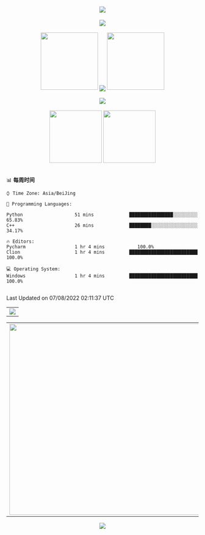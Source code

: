 <!-- 动态打字效果 -->
<h1 align="center">
  <a href="https://sunguoqi.com/">
    <img src="https://readme-typing-svg.herokuapp.com/?lines=去做你害怕的事!;细节决定成败!&center=true&size=27">
  </a>
</h1>

<!-- 敲代码的图片 -->
<div align="center" ><img order-radius="100px" src="https://cdn.jsdelivr.net/gh/sun0225SUN/photos/images/202108300019556.gif"/></div>
<br>


<!-- 连续提交代码天数记录 -->
<div align="center">
  <img width="150" src="https://cdn.jsdelivr.net/gh/sindre97/photos/images/202108300310676.png" />
  <img align="center" src="https://github-readme-streak-stats.herokuapp.com/?user=sindre97&theme=dark&hide_border=true" />
  <img width="150" src="https://cdn.jsdelivr.net/gh/sindre97/photos/images/202108300312623.png" />
</div>
<br>

<!-- GitHub奖杯🏆 -->
<div align="center"><img  src="https://github-profile-trophy.vercel.app/?username=sindre97&theme=gruvbox&row=1&column=6&no-frame=true&no-bg=true" /></div>
<br>


<!-- GitHub数据统计 -->
<div align="center">
  <img height="137px" src="https://github-readme-stats.vercel.app/api?username=sindre97&hide_title=true&hide_border=true&show_icons=trueline_height=21&text_color=000&icon_color=000&bg_color=0,ea6161,ffc64d,fffc4d,52fa5a&theme=graywhite" />
  <img height="137px" src="https://github-readme-stats.vercel.app/api/top-langs/?username=sindre97&hide_title=true&hide_border=true&layout=compact&langs_count=6&text_color=000&icon_color=fff&bg_color=0,52fa5a,4dfcff,c64dff&theme=graywhite" />
</div>
<br>


📊 **每周时间** 

```text
⌚︎ Time Zone: Asia/BeiJing

💬 Programming Languages:   

Python                   51 mins             ████████████████░░░░░░░░░   65.83% 
C++                      26 mins             ████████░░░░░░░░░░░░░░░░░   34.17%

🔥 Editors: 
Pycharm                  1 hr 4 mins            100.0%
Clion                    1 hr 4 mins         █████████████████████████   100.0%

💻 Operating System: 
Windows                  1 hr 4 mins         █████████████████████████   100.0%


```
 Last Updated on 07/08/2022 02:11:37 UTC
<!--END_SECTION:waka-->
</td>
</tr>
</table>

<!-- GitHub Activity Graph -->
<table align="center">
  <tr>
    <td colspan="2">
      <img src="https://activity-graph.herokuapp.com/graph?username=sindre97&theme=xcode&bg_color=FF000000&hide_border=true" />
    </td>
  </tr>
</table>

<!-- Wakatime Graph-->
<table>
  <tr>
    <td>
      <img src="https://wakatime.com/share/@42d0678c-368b-448b-9a77-5d21c5b55352/d07b5f65-d3e1-4896-897c-1695c560a7dc.svg" width="500"/>
    </td>
    <td>
      <img src="https://wakatime.com/share/@42d0678c-368b-448b-9a77-5d21c5b55352/39a6f115-6058-44ce-95da-c3b2cbc9e831.svg" width="500"/>
    </td>
  </tr>
</table>



<!-- 贪吃蛇代码贡献图 -->
<div align="center"><img src="https://raw.githubusercontent.com/sindre97/sindre97/output/github-contribution-grid-snake.svg" /></div>
